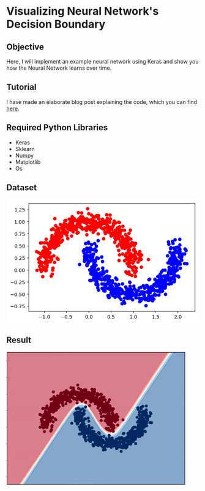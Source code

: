 # Visualizing Neural Network's Decision Boundary

## Objective

Here, I will implement an example neural network using Keras and show you how the Neural Network learns over time.

## Tutorial 

I have made an elaborate blog post explaining the code, which you can find [here](https://rohitmidha23.github.io/Neural-Network-Decision-Boundary/).

## Required Python Libraries 

* Keras 
* Sklearn 
* Numpy 
* Matplotlib
* Os

## Dataset 

![png](dataset_outlook.png)

## Result 

![png](decision-boundary.png)

